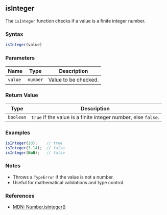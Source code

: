 ## isInteger

The `isInteger` function checks if a value is a finite integer number.

### Syntax

```typescript
isInteger(value)
```

### Parameters

| Name    | Type     | Description           |
|---------|----------|-----------------------|
| `value` | `number` | Value to be checked.  |

### Return Value

| Type      | Description                                                      |
|-----------|------------------------------------------------------------------|
| `boolean` | `true` if the value is a finite integer number, else `false`.    |

### Examples

```typescript
isInteger(10);    // true
isInteger(3.14);  // false
isInteger(NaN);   // false
```

### Notes

- Throws a `TypeError` if the value is not a number.
- Useful for mathematical validations and type control.

### References
- [MDN: Number.isInteger()](https://developer.mozilla.org/en-US/docs/Web/JavaScript/Reference/Global_Objects/Number/isInteger)